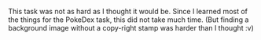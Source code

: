 This task was not as hard as I thought it would be.
Since I learned most of the things for the PokeDex task, this did not take much time.
(But finding a background image without a copy-right stamp was harder than I thought :v)

